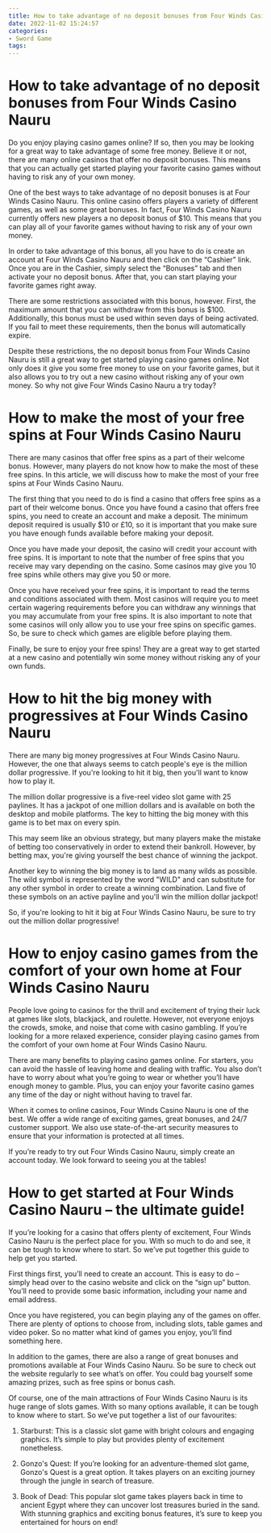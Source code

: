 ```yaml
---
title: How to take advantage of no deposit bonuses from Four Winds Casino Nauru
date: 2022-11-02 15:24:57
categories:
- Sword Game
tags:
---
```



#  How to take advantage of no deposit bonuses from Four Winds Casino Nauru

Do you enjoy playing casino games online? If so, then you may be looking for a great way to take advantage of some free money. Believe it or not, there are many online casinos that offer no deposit bonuses. This means that you can actually get started playing your favorite casino games without having to risk any of your own money.

One of the best ways to take advantage of no deposit bonuses is at Four Winds Casino Nauru. This online casino offers players a variety of different games, as well as some great bonuses. In fact, Four Winds Casino Nauru currently offers new players a no deposit bonus of $10. This means that you can play all of your favorite games without having to risk any of your own money.

In order to take advantage of this bonus, all you have to do is create an account at Four Winds Casino Nauru and then click on the “Cashier” link. Once you are in the Cashier, simply select the “Bonuses” tab and then activate your no deposit bonus. After that, you can start playing your favorite games right away.

There are some restrictions associated with this bonus, however. First, the maximum amount that you can withdraw from this bonus is $100. Additionally, this bonus must be used within seven days of being activated. If you fail to meet these requirements, then the bonus will automatically expire.

Despite these restrictions, the no deposit bonus from Four Winds Casino Nauru is still a great way to get started playing casino games online. Not only does it give you some free money to use on your favorite games, but it also allows you to try out a new casino without risking any of your own money. So why not give Four Winds Casino Nauru a try today?

#  How to make the most of your free spins at Four Winds Casino Nauru

There are many casinos that offer free spins as a part of their welcome bonus. However, many players do not know how to make the most of these free spins. In this article, we will discuss how to make the most of your free spins at Four Winds Casino Nauru.

The first thing that you need to do is find a casino that offers free spins as a part of their welcome bonus. Once you have found a casino that offers free spins, you need to create an account and make a deposit. The minimum deposit required is usually $10 or £10, so it is important that you make sure you have enough funds available before making your deposit.

Once you have made your deposit, the casino will credit your account with free spins. It is important to note that the number of free spins that you receive may vary depending on the casino. Some casinos may give you 10 free spins while others may give you 50 or more.

Once you have received your free spins, it is important to read the terms and conditions associated with them. Most casinos will require you to meet certain wagering requirements before you can withdraw any winnings that you may accumulate from your free spins. It is also important to note that some casinos will only allow you to use your free spins on specific games. So, be sure to check which games are eligible before playing them.

Finally, be sure to enjoy your free spins! They are a great way to get started at a new casino and potentially win some money without risking any of your own funds.

#  How to hit the big money with progressives at Four Winds Casino Nauru

There are many big money progressives at Four Winds Casino Nauru. However, the one that always seems to catch people's eye is the million dollar progressive. If you're looking to hit it big, then you'll want to know how to play it.

The million dollar progressive is a five-reel video slot game with 25 paylines. It has a jackpot of one million dollars and is available on both the desktop and mobile platforms. The key to hitting the big money with this game is to bet max on every spin.

This may seem like an obvious strategy, but many players make the mistake of betting too conservatively in order to extend their bankroll. However, by betting max, you're giving yourself the best chance of winning the jackpot.

Another key to winning the big money is to land as many wilds as possible. The wild symbol is represented by the word "WILD" and can substitute for any other symbol in order to create a winning combination. Land five of these symbols on an active payline and you'll win the million dollar jackpot!

So, if you're looking to hit it big at Four Winds Casino Nauru, be sure to try out the million dollar progressive!

#  How to enjoy casino games from the comfort of your own home at Four Winds Casino Nauru

People love going to casinos for the thrill and excitement of trying their luck at games like slots, blackjack, and roulette. However, not everyone enjoys the crowds, smoke, and noise that come with casino gambling. If you’re looking for a more relaxed experience, consider playing casino games from the comfort of your own home at Four Winds Casino Nauru.

There are many benefits to playing casino games online. For starters, you can avoid the hassle of leaving home and dealing with traffic. You also don’t have to worry about what you’re going to wear or whether you’ll have enough money to gamble. Plus, you can enjoy your favorite casino games any time of the day or night without having to travel far.

When it comes to online casinos, Four Winds Casino Nauru is one of the best. We offer a wide range of exciting games, great bonuses, and 24/7 customer support. We also use state-of-the-art security measures to ensure that your information is protected at all times.

If you’re ready to try out Four Winds Casino Nauru, simply create an account today. We look forward to seeing you at the tables!

#  How to get started at Four Winds Casino Nauru – the ultimate guide!

If you’re looking for a casino that offers plenty of excitement, Four Winds Casino Nauru is the perfect place for you. With so much to do and see, it can be tough to know where to start. So we’ve put together this guide to help get you started.

First things first, you’ll need to create an account. This is easy to do – simply head over to the casino website and click on the “sign up” button. You’ll need to provide some basic information, including your name and email address.

Once you have registered, you can begin playing any of the games on offer. There are plenty of options to choose from, including slots, table games and video poker. So no matter what kind of games you enjoy, you’ll find something here.

In addition to the games, there are also a range of great bonuses and promotions available at Four Winds Casino Nauru. So be sure to check out the website regularly to see what’s on offer. You could bag yourself some amazing prizes, such as free spins or bonus cash.

Of course, one of the main attractions of Four Winds Casino Nauru is its huge range of slots games. With so many options available, it can be tough to know where to start. So we’ve put together a list of our favourites:

1) Starburst: This is a classic slot game with bright colours and engaging graphics. It’s simple to play but provides plenty of excitement nonetheless.

2) Gonzo's Quest: If you’re looking for an adventure-themed slot game, Gonzo's Quest is a great option. It takes players on an exciting journey through the jungle in search of treasure.

3) Book of Dead: This popular slot game takes players back in time to ancient Egypt where they can uncover lost treasures buried in the sand. With stunning graphics and exciting bonus features, it’s sure to keep you entertained for hours on end!